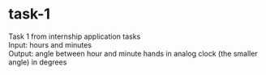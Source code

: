 # task-1
Task 1 from internship application tasks\
Input: hours and minutes\
Output: angle between hour and minute hands in analog clock (the smaller angle) in degrees
